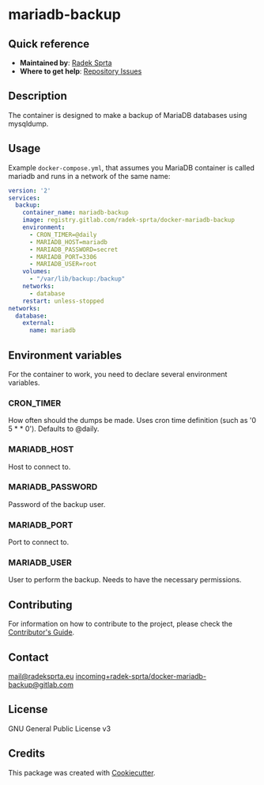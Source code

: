 # mariadb-backup

## Quick reference
-	**Maintained by**: [Radek Sprta](https://gitlab.com/radek-sprta)
-	**Where to get help**: [Repository Issues](https://gitlab.com/radek-sprta/docker-mariadb-backup/-/issues)

## Description
The container is designed to make a backup of MariaDB databases using mysqldump.

## Usage
Example `docker-compose.yml`, that assumes you MariaDB container is called mariadb and runs in a network
of the same name:

```yaml
version: '2'
services:
  backup:
    container_name: mariadb-backup
    image: registry.gitlab.com/radek-sprta/docker-mariadb-backup
    environment:
      - CRON_TIMER=@daily
      - MARIADB_HOST=mariadb
      - MARIADB_PASSWORD=secret
      - MARIADB_PORT=3306
      - MARIADB_USER=root
    volumes:
      - "/var/lib/backup:/backup"
    networks:
      - database
    restart: unless-stopped
networks:
  database:
    external:
      name: mariadb
```

## Environment variables
For the container to work, you need to declare several environment variables.

### CRON_TIMER
How often should the dumps be made. Uses cron time definition (such as '0 5 * * 0'). Defaults to @daily.

### MARIADB_HOST
Host to connect to.

### MARIADB_PASSWORD
Password of the backup user.

### MARIADB_PORT
Port to connect to.

### MARIADB_USER
User to perform the backup. Needs to have the necessary permissions.

## Contributing
For information on how to contribute to the project, please check the [Contributor's Guide][contributing].

## Contact
[mail@radeksprta.eu](mailto:mail@radeksprta.eu)
[incoming+radek-sprta/docker-mariadb-backup@gitlab.com](incoming+radek-sprta/docker-mariadb-backup@gitlab.com)

## License
GNU General Public License v3

## Credits
This package was created with [Cookiecutter][cookiecutter].

[contributing]: https://gitlab.com/radek-sprta/docker-mariadb-backup/blob/master/CONTRIBUTING.md
[cookiecutter]: https://github.com/audreyr/cookiecutter
